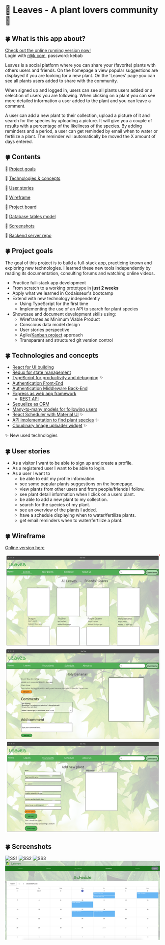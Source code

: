 # 🌱 Leaves - A plant lovers community 🌿

## 🍀 What is this app about?

[Check out the online running version now!](https://leaves-community.netlify.app/)<br>
Login with r@k.com, password: kebab

Leaves is a social platform where you can share your (favorite) plants with others users and friends. On the homepage a view popular suggestions are displayed if you are looking for a new plant. On the 'Leaves' page you can see all plants users added to share with the community.

When signed up and logged in, users can see all plants users added or a selection of users you are following. When clicking on a plant you can see more detailed information a user added to the plant and you can leave a comment.

A user can add a new plant to their collection, upload a picture of it and search for the species by uploading a picture. It will give you a couple of results with a percentage of the likeliness of the species. By adding reminders and a period, a user can get reminded by email when to water or fertilize a plant. The reminder will automatically be moved the X amount of days entered.

## 🍀 Contents

🌵 [Project goals](#project-goals)

🌵 [Technologies & concepts](#technologies-and-concepts)

🌵 [User stories](#user-stories)

🌵 [Wireframe](#wireframe)

🌵 [Project board](https://github.com/users/TSKraak/projects/1)

🌵 [Database tables model](https://dbdiagram.io/d/5fbba5c73a78976d7b7d0b61)

🌵 [Screenshots](#screenshots)

🌵 [Backend server repo](https://github.com/TSKraak/Leaves-server)

## 🍀 Project goals

The goal of this project is to build a full-stack app, practicing known and exploring new technologies. I learned these new tools independently by reading its documentation, consulting forums and watching online videos.

- Practice full-stack app development
- From scratch to a working prototype in <strong>just 2 weeks</strong>
- Apply what we learned in Codaisseur's bootcamp
- Extend with new technology independently
  - Using TypeScript for the first time
  - Implementing the use of an API to search for plant species
- Showcase and document development skills using:
  - Wireframes as Minimum Viable Product
  - Conscious data model design
  - User stories perspective
  - Agile/[Kanban project](https://github.com/users/TSKraak/projects/1) approach
  - Transparant and structured git version control

## 🍀 Technologies and concepts

- [React for UI building](https://github.com/TSKraak/Leaves-client/blob/development/src/App.tsx)
- [Redux for state management](https://github.com/TSKraak/Leaves-client/tree/development/src/store)
- [TypeScript for productivity and debugging](https://github.com/TSKraak/Leaves-client/tree/development/src/store/plants) ✨
- [Authentication Front-End](https://github.com/TSKraak/Leaves-client/tree/development/src/store/user)
- [Authentication Middleware Back-End](https://github.com/TSKraak/Leaves-server/blob/development/auth/middleware.js)
- [Express as web app framework](https://github.com/TSKraak/Leaves-server/blob/development/index.js)
  - [REST API](https://github.com/TSKraak/Leaves-server/tree/development/routers)
- [Sequelize as ORM](https://github.com/TSKraak/Leaves-server/tree/development/migrations)
- [Many-to-many models for following users](https://github.com/TSKraak/Leaves-server/tree/development/models)
- [React Scheduler with Material UI](https://github.com/TSKraak/Leaves-client/blob/development/src/pages/MySchedule/index.tsx) ✨
- [API implementation to find plant species](https://github.com/TSKraak/Leaves-client/blob/development/src/components/FindPlantSpecies/index.tsx) ✨
- [Cloudinary Image uploader widget](https://github.com/TSKraak/Leaves-client/tree/development/src/components/ImageUploader) ✨

✨ New used technologies

## 🍀 User stories

- As a visitor I want to be able to sign up and create a profile.
- As a registered user I want to be able to login.
- As a user I want to
  - be able to edit my profile information.
  - see some popular plants suggestions on the homepage.
  - view plants from other users and from people/friends I follow.
  - see plant detail information when I click on a users plant.
  - be able to add a new plant to my collection.
  - search for the species of my plant.
  - see an overview of the plants I added.
  - have a schedule displaying when to water/fertilize plants.
  - get email reminders when to water/fertilize a plant.

## 🍀 Wireframe

[Online version here](https://wireframepro.mockflow.com/view/M45f9db447a4540a4a3e44ede2265032c1605616416653#/page/14658da0ef0144c4976d7b18f9769b1c)

![WF1](Leaves-ViewAllLeaves.png)
![WF2](Leaves-PlantDetailPage.png)
![WF3](Leaves-AddNewPlant.png)

## 🍀 Screenshots

![SS1](MyLeaves.png)
![SS2](LeafDetails.png)
![SS3](AdddLeaf.png)
![SS4](Schedule.png)
